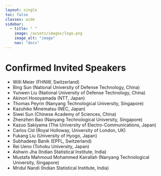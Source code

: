 ```yaml
---
layout: single
toc: false
classes: wide
sidebar:  
  - title: " "   
    image: /assets/images/logo.png
    image_alt: "image"
    nav: "docs"
---
```


# Confirmed Invited Speakers

- Willi Meier (FHNW, Switzerland) 
- Bing Sun (National University of Defense Technology, China)
- Yunwen Liu (National University of Defense Technology, China)
- Akinori Hosoyamada (NTT, Japan)
- Thomas Peyrin (Nanyang Technological University, Singapore)
- Kazuhiko Minematsu (NEC, Japan)
- Siwei Sun  (Chinese Academy of Sciences, China)
- Zhenzhen Bao  (Nanyang Technological University, Singapore)
- Kazuo Sakiyama (The University of Electro-Communications, Japan)
- Carlos Cid (Royal Holloway, University of London, UK)
- Fukang Liu (University of Hyogo, Japan)
- Subhadeep Banik (EPFL, Switzerland)
- Rei Ueno (Tohoku University, Japan)
- Ashwin Jha (Indian Statistical Institute, India)
- Mustafa Mahmoud Mohammed Kairallah (Nanyang Technological University, Singapore)
- Mridul Nandi (Indian Statistical Institute, India)
